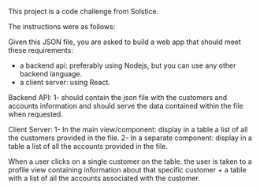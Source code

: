 This project is a code challenge from Solstice.

The instructions were as follows:

Given this JSON file, you are asked to build a web app that should meet these requirements:
- a backend api: preferably using Nodejs, but you can use any other backend language.
- a client server: using React.

Backend API:
1- should contain the json file with the customers and accounts information and should serve the data contained within the file when requested.

Client Server:
1- In the main view/component: display in a table a list of all the customers provided in the file.
2- In a separate component: display in a table a list of all the accounts provided in the file.

When a user clicks on a single customer on the table. the user is taken to a profile view containing information about that specific customer + a table with a list of all the accounts associated with the customer.
